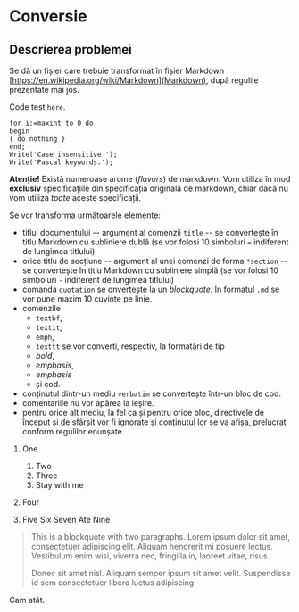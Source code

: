   


Conversie
===========
 


Descrierea problemei
-----------


Se dă un fișier  care trebuie transformat în fișier Markdown [https://en.wikipedia.org/wiki/Markdown](Markdown), după regulile prezentate mai jos.

Code test `here`.

    for i:=maxint to 0 do
    begin
    { do nothing }
    end;
    Write('Case insensitive ');
    Write('Pascal keywords.');


**Atenție!** Există numeroase arome (_flavors_) de markdown. Vom utiliza în mod **exclusiv** specificațiile din specificația originală de markdown, chiar dacă nu vom utiliza _toate_ aceste specificații.

Se vor transforma următoarele elemente:
   - titlul documentului -- argument al comenzii `title` -- se convertește în titlu Markdown cu subliniere dublă (se vor folosi 10 simboluri `=` indiferent de lungimea titlului) 
   - orice titlu de secțiune -- argument al unei comenzi de forma `*section` -- se convertește în titlu Markdown cu subliniere simplă (se vor folosi 10 simboluri `-` indiferent de lungimea titlului) 
   - comanda `quotation` se onvertește la un _blockquote_. În formatul `.md` se vor pune maxim 10 cuvinte pe linie. 
   - comenzile
      - `textbf`, 
      - `textit`, 
      - `emph`, 
      - `texttt` 
se vor converti, respectiv, la formatări de tip
      - _bold_, 
      - _emphasis_, 
      - _emphasis_ 
      - și cod. 
   - conținutul dintr-un mediu `verbatim` se convertește într-un bloc de cod.
   - comentariile  nu vor apărea la ieșire. 
   - pentru orice alt mediu, la fel ca și pentru orice bloc, directivele de început și de sfârșit vor fi ignorate și conținutul lor se va afișa, prelucrat conform regulilor enunșate. 
 
   1. One
      1. Two 
      1. Three 
      1. Stay with me 

   1. Four 
   1. Five Six Seven Ate Nine 

> This is a blockquote with two paragraphs. Lorem ipsum dolor 
> sit amet, consectetuer adipiscing elit. Aliquam hendrerit mi posuere lectus. 
> Vestibulum enim wisi, viverra nec, fringilla in, laoreet vitae, risus.
> 
> Donec sit amet nisl. Aliquam semper ipsum sit amet velit. 
> Suspendisse id sem consectetuer libero luctus adipiscing.



Cam atât.

 

